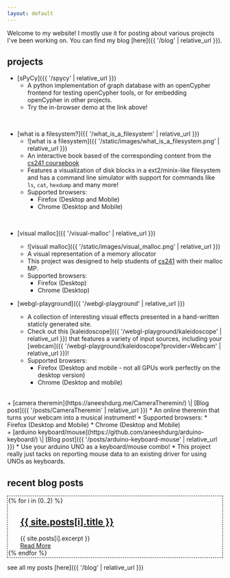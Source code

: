 ```yaml
---
layout: default
---
```


Welcome to my website! I mostly use it for posting about various projects I've
been working on. You can find my blog [here]({{ '/blog' | relative_url }}).


## projects

+ [sPyCy]({{ '/spycy' | relative_url }})
   * A python implementation of graph database with an openCypher frontend for
     testing openCypher tools, or for embedding openCypher in other projects.
   * Try the in-browser demo at the link above!
<br>


+ [what is a filesystem?]({{ '/what_is_a_filesystem' | relative_url }})
   * ![what is a filesystem]({{ '/static/images/what_is_a_filesystem.png' | relative_url }})
   * An interactive book based of the corresponding content from the [cs241 coursebook](http://cs241.cs.illinois.edu/coursebook/Filesystems)
   * Features a visualization of disk blocks in a ext2/minix-like filesystem and has a command line simulator with
     support for commands like `ls`, `cat`, `hexdump` and many more!
   * Supported browsers:
     * Firefox (Desktop and Mobile)
     * Chrome (Desktop and Mobile)
<br>

+ [visual malloc]({{ '/visual-malloc' | relative_url }})
   * ![visual malloc]({{ '/static/images/visual_malloc.png' | relative_url }})
   * A visual representation of a memory allocator
   * This project was designed to help students of [cs241](http://cs241.cs.illinois.edu/) with their malloc MP.
   * Supported browsers:
     * Firefox (Desktop)
     * Chrome (Desktop)

+ [webgl-playground]({{ '/webgl-playground' | relative_url }})
   * A collection of interesting visual effects presented in a hand-written
     staticly generated site.
   * Check out this [kaleidoscope]({{ '/webgl-playground/kaleidoscope' | relative_url }})
   that features a variety of input sources, including your [webcam]({{ '/webgl-playground/kaleidoscope?provider=Webcam' | relative_url }})!
   * Supported browsers:
     * Firefox (Desktop and mobile - not all GPUs work perfectly on the desktop version)
     * Chrome (Desktop and mobile)
<br>
<!-- Hard-coding the url here because it needs https -->
+ [camera theremin](https://aneeshdurg.me/CameraTheremin/) \| [Blog post]({{ '/posts/CameraTheremin' | relative_url }})
   * An online theremin that turns your webcam into a musical instrument!
   * Supported browsers:
     * Firefox (Desktop and Mobile)
     * Chrome (Desktop and Mobile)
<br>
+ [arduino keyboard/mouse](https://github.com/aneeshdurg/arduino-keyboard/) \| [Blog post]({{ '/posts/arduino-keyboard-mouse' | relative_url }})
   * Use your arduino UNO as a keyboard/mouse combo!
   * This project really just tacks on reporting mouse data to an existing
     driver for using UNOs as keyboards.

## recent blog posts

<div style="border: 1px dashed; padding: 0.1em">
{% for i in (0..2) %}
<article class="post" style="margin-left: 2em">
<h1><a href="{{ site.baseurl }}{{ site.posts[i].url }}">{{ site.posts[i].title }}</a></h1>
<div class="entry">
{{ site.posts[i].excerpt }}
</div>
<a href="{{ site.baseurl }}{{ site.posts[i].url }}" class="read-more">Read More</a>
</article>
{% endfor %}
</div>

see all my posts [here]({{ '/blog' | relative_url }})
